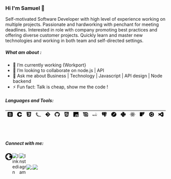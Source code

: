 ### Hi I'm Samuel 👋
Self-motivated Software Developer with high level of experience working on multiple projects.
Passionate and hardworking with penchant for meeting deadlines. 
Interested in role with company promoting best practices and offering diverse customer projects. 
Quickly learn and master new technologies and working in both team and self-directed settings.


 ##### What am about :

- 🔭 I’m currently working {Workport}
- 👯 I’m looking to collaborate on node.js | API
- 💬 Ask me about Business | Technology | Javascript | API design | Node backend 
- ⚡ Fun fact: Talk is cheap, show me the code !


 ##### Languages and Tools:
<img src="images/bootstrap.svg" width=60> | <img src="images/c.svg" width=60> | <img src="images/css3.svg" width=60> | <img src="images/flask.svg" width=60> | <img src="images/git.svg" width=60> | <img src="images/github.svg" width=60> | <img src="images/html5.svg" width=60> | <img src="images/javascript.svg" width=60> | <img src="images/linuxmint.svg" width=60> | <img src="images/mysql.svg" width=60> | <img src="images/postgresql.svg" width=60> | <img src="images/postman.svg" width=60> | <img src="images/python.svg" width=60> | <img src="images/react.svg" width=60> | <img src="images/sqlite.svg" width=60> | <img src="images/ubuntu.svg" width=60> | <img src="images/visualstudiocode.svg" width=60> |
|:---:|:---:|:---:|:---:|:---:|:---:|:---:|:---:|:---:|:---:|:---:|:---:|:---:|:---:|:---:|:---:|:---:|

<br />
<br /> 

##### Connect with me:
[<img align="left" alt="acquah samuel profile" width="22px" src="https://raw.githubusercontent.com/iconic/open-iconic/master/svg/globe.svg" />][website] 
[<img align="left" alt="linkedin" width="22px" src="https://cdn.jsdelivr.net/npm/simple-icons@v3/icons/linkedin.svg" />][linkedin] 
[<img align="left" alt=" Instagram" width="22px" src="https://cdn.jsdelivr.net/npm/simple-icons@v3/icons/instagram.svg" />][instagram]

<br />
<br />

<a href="https://github.com/acquahsamuel">
 <img align="center" src=" https://github-readme-stats.vercel.app/api?username=acquahsamuel&theme=graywhite&show_icons=true&count_private=true&hide=contribs&line_height=40" />
</a>

<a href="https://github.com/acquahsamuel">
  <img align="center" src="https://github-readme-stats.vercel.app/api/top-langs/?username=acquahsamuel" />
</a>

[website]: https://acquahsamuel.github.io/profile/
[instagram]: https://www.instagram.com/acquah.samuel.io/
[linkedin]: https://www.linkedin.com/in/acquahsamuel

[twitter]:  url-Here
[youtube]: url-Here
